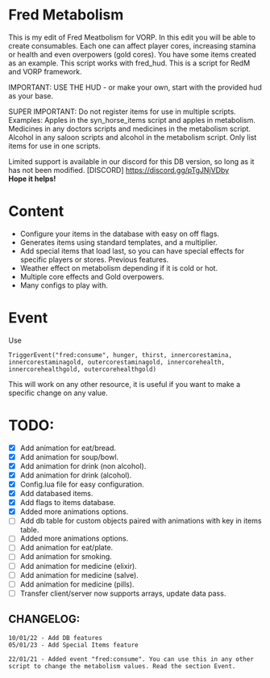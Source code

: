 # Fred Metabolism

 This is my edit of Fred Meatbolism for VORP. 
  In this edit you will be able to create consumables. Each one can affect player cores, increasing stamina or health and even overpowers (gold cores). You have some items created as an example. This script works with fred_hud. This is a script for RedM and VORP framework.

 IMPORTANT: USE THE HUD - or make your own, start with the provided hud as your base.
 
 SUPER IMPORTANT: Do not register items for use in multiple scripts. 
 Examples: 
 Apples in the syn_horse_items script and apples in metabolism. 
 Medicines in any doctors scripts and medicines in the metabolism script. 
 Alcohol in any saloon scripts and alcohol in the metabolism script. 
 Only list items for use in one scripts.

Limited support is available in our discord for this DB version, so long as it has not been modified. 
[DISCORD]  https://discord.gg/pTgJNjVDby  
 **Hope it helps!**

# Content
- Configure your items in the database with easy on off flags.
- Generates items using standard templates, and a multiplier. 
- Add special items that load last, so you can have special effects for specific players or stores.
Previous features.
- Weather effect on metabolism depending if it is cold or hot. 
- Multiple core effects and Gold overpowers.
- Many configs to play with.

# Event
Use 
```
TriggerEvent("fred:consume", hunger, thirst, innercorestamina, innercorestaminagold, outercorestaminagold, innercorehealth, innercorehealthgold, outercorehealthgold)
```
This will work on any other resource, it is useful if you want to make a specific change on any value.

# TODO: 
- [X] Add animation for eat/bread. 
- [X] Add animation for soup/bowl. 
- [X] Add animation for drink (non alcohol). 
- [X] Add animation for drink (alcohol). 
- [X] Config.lua file for easy configuration.
- [X] Add databased items.
- [X] Add flags to items database. 
- [X] Added more animations options. 
- [ ] Add db table for custom objects paired with animations with key in items table.
- [ ] Added more animations options.
- [ ] Add animation for eat/plate. 
- [ ] Add animation for smoking.  
- [ ] Add animation for medicine (elixir).  
- [ ] Add animation for medicine (salve).  
- [ ] Add animation for medicine (pills).  
- [ ] Transfer client/server now supports arrays, update data pass.  

## CHANGELOG:
```
10/01/22 - Add DB features
05/01/23 - Add Special Items feature
```

```
22/01/21 - Added event "fred:consume". You can use this in any other script to change the metabolism values. Read the section Event.
```